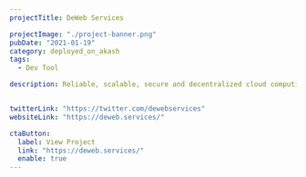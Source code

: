 ```yaml
---
projectTitle: DeWeb Services

projectImage: "./project-banner.png"
pubDate: "2021-01-19"
category: deployed_on_akash
tags:
  - Dev Tool

description: Reliable, scalable, secure and decentralized cloud computing services. According to their Roadmap, DWS will provide ability to their users to Create, manage and fund cloud computing instances provided by Akash.


twitterLink: "https://twitter.com/dewebservices"
websiteLink: "https://deweb.services/"

ctaButton:
  label: View Project
  link: "https://deweb.services/"
  enable: true
---
```

